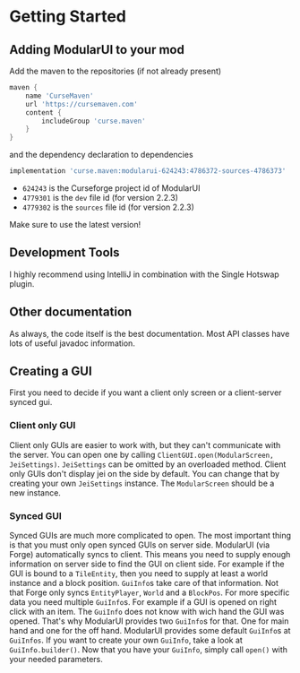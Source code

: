 # Getting Started

## Adding ModularUI to your mod

Add the maven to the repositories (if not already present)

````groovy
maven {
    name 'CurseMaven'
    url 'https://cursemaven.com'
    content {
        includeGroup 'curse.maven'
    }
}
````

and the dependency declaration to dependencies

````groovy
implementation 'curse.maven:modularui-624243:4786372-sources-4786373'
````

- `624243` is the Curseforge project id of ModularUI
- `4779301` is the `dev` file id (for version 2.2.3)
- `4779302` is the `sources` file id (for version 2.2.3)

Make sure to use the latest version!

## Development Tools

I highly recommend using IntelliJ in combination with the Single Hotswap plugin.

## Other documentation

As always, the code itself is the best documentation. Most API classes have lots of useful javadoc information.

## Creating a GUI

First you need to decide if you want a client only screen or a client-server synced gui.

### Client only GUI

Client only GUIs are easier to work with, but they can't communicate with the server.
You can open one by calling `ClientGUI.open(ModularScreen, JeiSettings)`.
`JeiSettings` can be omitted by an overloaded method. Client only GUIs don't display jei on the side by default.
You can change that by creating your own `JeiSettings` instance. The `ModularScreen` should be a new instance.

### Synced GUI

Synced GUIs are much more complicated to open. The most important thing is that you must only open synced GUIs
on server side. ModularUI (via Forge) automatically syncs to client. This means you need to supply enough information on
server side to find the GUI on client side. For example if the GUI is bound to a `TileEntity`, then you need to supply
at least a world instance and a block position. `GuiInfo`s take care of that information.
Not that Forge only syncs `EntityPlayer`, `World` and a `BlockPos`. For more specific data you need multiple `GuiInfo`s.
For example if a GUI is opened on right click with an item. The `GuiInfo` does not know with wich hand the GUI was
opened.
That's why ModularUI provides two `GuiInfo`s for that. One for main hand and one for the off hand.
ModularUI provides some default `GuiInfo`s at `GuiInfos`. If you want to create your own `GuiInfo`, take a look at
`GuiInfo.builder()`.
Now that you have your `GuiInfo`, simply call `open()` with your needed parameters.
